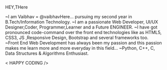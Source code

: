 HEY,THere

~I am Vaibhav = @vaibhavHere...
pursuing my second year in B.Tech/Information Technology.
~I am a passionate Web Developer, UI/UX Designer,Coder, Programmer,Learner and a Future ENGINEER.
~I have got pronounced code-command over the front end technologies like as HTML5, CSS3, JS ,Responsive Design, Bootstrap and several frameworks too.
~Front End Web Development has always been my passion and this passion makes me learn more and more everyday in this field...
~Python, C++, C, Data Structures & Algorithms Enthusiast.

< HAPPY CODING />

